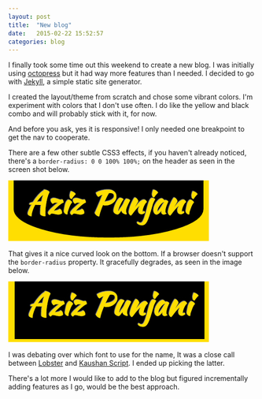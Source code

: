 ```yaml
---
layout: post
title:  "New blog"
date:   2015-02-22 15:52:57
categories: blog
---
```


I finally took some time out this weekend to create a new blog. I was initially using [octopress](http://octopress.org/) but it had way more features than I needed. I decided to go with [Jekyll](http://jekyllrb.com/), a simple static site generator.
<!--more-->

I created the layout/theme from scratch and chose some vibrant colors. I'm experiment with colors that I don't use often. I do like the yellow and black combo and will probably stick with it, for now.

And before you ask, yes it is responsive! I only needed one breakpoint to get the nav to cooperate.

There are a few other subtle CSS3 effects, if you haven't already noticed, there's a `border-radius: 0 0 100% 100%;` on the header as seen in the screen shot below.

![Ellipse header](/images/logo_round.jpg)

That gives it a nice curved look on the bottom. If a browser doesn't support the `border-radius` property. It gracefully degrades, as seen in the image below.

![My helpful screenshot](/images/logo_square.jpg)

I was debating over which font to use for the name, It was a close call between [Lobster](https://www.google.com/fonts/specimen/Lobster) and [Kaushan Script](https://www.google.com/fonts/specimen/Kaushan+Script). I ended up picking the latter.

There's a lot more I would like to add to the blog but figured incrementally adding features as I go, would be the best approach.

